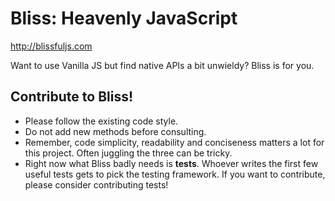 # Bliss: Heavenly JavaScript

http://blissfuljs.com

Want to use Vanilla JS but find native APIs a bit unwieldy? Bliss is for you.

## Contribute to Bliss!

- Please follow the existing code style.
- Do not add new methods before consulting.
- Remember, code simplicity, readability and conciseness matters a lot for this project. Often juggling the three can be tricky.
- Right now what Bliss badly needs is **tests**. Whoever writes the first few useful tests gets to pick the testing framework. If you want to contribute, please consider contributing tests!